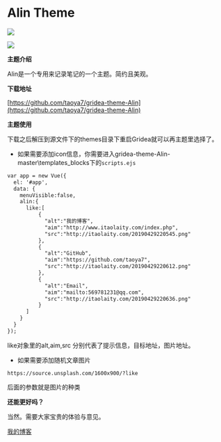 # Alin Theme

![](https://ws1.sinaimg.cn/large/005Lno3ugy1g2ksig0w5zj31hc0u0b29.jpg)


![](https://ws1.sinaimg.cn/large/005Lno3ugy1g2ksivfs2dj30u01hcdvv.jpg)




**主题介绍**

Alin是一个专用来记录笔记的一个主题。简约且美观。

**下载地址**

[https://github.com/taoya7/gridea-theme-Alin](https://github.com/taoya7/gridea-theme-Alin)

**主题使用**

下载之后解压到源文件下的themes目录下重启Gridea就可以再主题里选择了。

- 如果需要添加icon信息，你需要进入gridea-theme-Alin-master\templates\_blocks下的`scripts.ejs`

```html
var app = new Vue({
  el: '#app',
  data: {
    menuVisible:false,
    alin:{
      like:[
          {
            "alt":"我的博客",
            "aim":"http://www.itaolaity.com/index.php",
            "src":"http://itaolaity.com/20190429220545.png"
          },
          {
            "alt":"GitHub",
            "aim":"https://github.com/taoya7",
            "src":"http://itaolaity.com/20190429220612.png"
          },
          {
            "alt":"Email",
            "aim":"mailto:569781231@qq.com",
            "src":"http://itaolaity.com/20190429220636.png"
          }
      ]
    }
  }
});
```

like对象里的alt,aim,src 分别代表了提示信息，目标地址，图片地址。


- 如果需要添加随机文章图片

`https://source.unsplash.com/1600x900/?like`

后面的参数就是图片的种类



**还能更好吗？**

当然。需要大家宝贵的体验与意见。

[我的博客](http://www.itaolaity.com)



